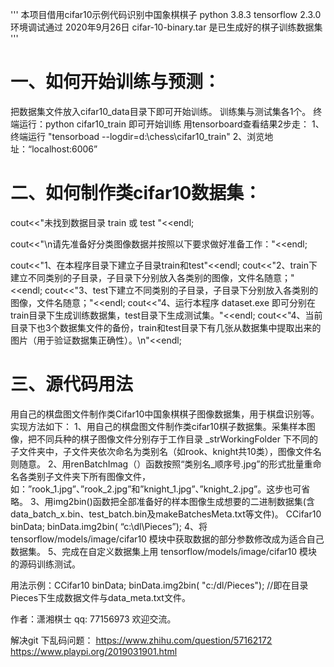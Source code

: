 '''
	本项目借用cifar10示例代码识别中国象棋棋子
	python 3.8.3 tensorflow 2.3.0 环境调试通过 2020年9月26日
	cifar-10-binary.tar 是已生成好的棋子训练数据集
'''

# 一、如何开始训练与预测：
把数据集文件放入cifar10_data目录下即可开始训练。 训练集与测试集各1个。
终端运行：python cifar10_train 即可开始训练
用tensorboard查看结果2步走： 
1、终端运行 "tensorboad --logdir=d:\chess\cifar10_train" 
2、浏览地址：“localhost:6006” 

# 二、如何制作类cifar10数据集：
cout<<"未找到数据目录 train 或 test "<<endl;

cout<<"\n请先准备好分类图像数据并按照以下要求做好准备工作："<<endl;

cout<<"1、在本程序目录下建立子目录train和test"<<endl;
cout<<"2、train下建立不同类别的子目录，子目录下分别放入各类别的图像，文件名随意；"<<endl;
cout<<"3、test下建立不同类别的子目录，子目录下分别放入各类别的图像，文件名随意；"<<endl;
cout<<"4、运行本程序 dataset.exe 即可分别在train目录下生成训练数据集，test目录下生成测试集。"<<endl;
cout<<"4、当前目录下也3个数据集文件的备份，train和test目录下有几张从数据集中提取出来的图片（用于验证数据集正确性）。\n"<<endl;

# 三、源代码用法
用自己的棋盘图文件制作类Cifar10中国象棋棋子图像数据集，用于棋盘识别等。实现方法如下：
1、用自己的棋盘图文件制作类cifar10棋子数据集。采集样本图像，把不同兵种的棋子图像文件分别存于工作目录 _strWorkingFolder 下不同的子文件夹中，子文件夹依次命名为类别名（如rook、knight共10类），图像文件名则随意。
2、用renBatchImag（）函数按照“类别名_顺序号.jpg”的形式批量重命名各类别子文件夹下所有图像文件，如：”rook_1.jpg”、”rook_2.jpg”和”knight_1.jpg”、”knight_2.jpg”。这步也可省略。
3、用img2bin()函数把全部准备好的样本图像生成想要的二进制数据集(含data_batch_x.bin、test_batch.bin及makeBatchesMeta.txt等文件)。 CCifar10 binData; binData.img2bin( “c:\\dl\\Pieces”);
4、将 tensorflow/models/image/cifar10 模块中获取数据的部分参数修改成为适合自己数据集。
5、完成在自定义数据集上用 tensorflow/models/image/cifar10 模块的源码训练测试。

用法示例：CCifar10 binData;	binData.img2bin( "c:/dl/Pieces"); //即在目录Pieces下生成数据文件与data_meta.txt文件。

作者：潇湘棋士 qq: 77156973 欢迎交流。


解决git 下乱码问题： https://www.zhihu.com/question/57162172
		https://www.playpi.org/2019031901.html
